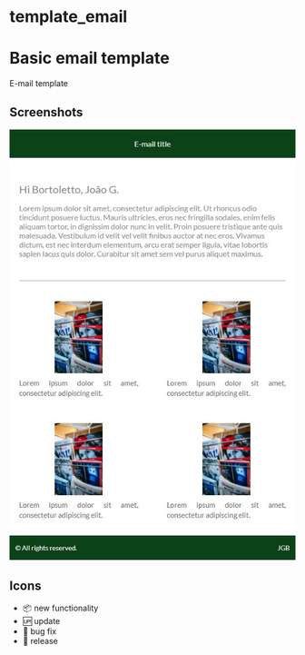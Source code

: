 # template_email
Basic email template
=======
E-mail template

## Screenshots

<p align="center">
    <img src="https://github.com/bortolettojoaog/template_email/blob/master/images/template1.jpg?raw=true" alt="With Menu" />
</p>

## Icons

- :package: new functionality
- :up: update
- :bug: bug fix
- :checkered_flag: release
